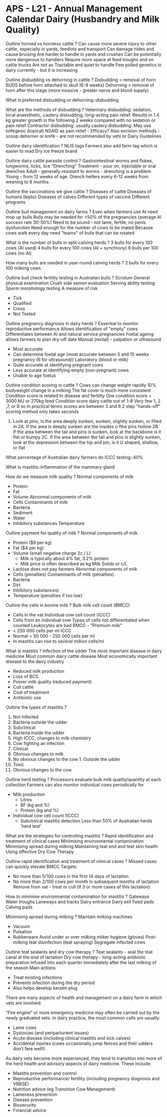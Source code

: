# APS - L21 - Annual Management Calendar Dairy (Husbandry and Milk Quality)

Outline horned vs hornless cattle
?
Can cause more severe injury to other cattle, especially in yards, feedlots and transport
Can damage hides and cause bruising
Are harder to handle in yards and crushes
Can be potentially more dangerous to handlers
Require more space at feed troughs and on cattle trucks
Are not as Tractable and quiet to handle
Few polled genetics in dairy currently - but it is increasing

Outline disbudding vs dehorning in cattle
?
Disbudding = removal of horn BUDS before horn attached to skull (6-8 weeks)
Dehorning = removal of horn after this stage (more invasive - greater nerve and blood supply)

What is preferred disbudding or dehorning::disbudding

What are the methods of disbudding
?
Veterinary disbudding: sedation, local anaesthetic, cautery disbudding, long-acting pain relief. Results in 1.4 kg greater growth in the following 2 weeks compared with no sedation or pain relief
Contractor disbudding: usually cautery disbudding. May use tolfegesic (topical) NSAID as pain relief - Efficacy?
Also excision methods - scoop dehorner or knife - are not recommended by vets or Dairy Guidelines

Outline dairy identification
?
NLIS tags
Farmers also add farm tag which is easier to read
Dry ice freeze brand

Outline dairy cattle parasite control
?
Gastrointestinal worms and flukes, lungworms, ticks, lice
"Drenching"
Treatment - pour on, injectable or oral drenches
Adult - generally resistant to worms - drenching is a problem
Young - from 12 weeks of age. Drench heifers every 6-12 weeks from weaning to 8 months

Outline the vaccinations we give cattle
?
Diseases of cattle 
Diseases of humans (lepto)
Diseases of calves
Different types of vaccine
Different programs

Outline bull management on dairy farms
?
Even when farmers use AI need mop up bulls
Bulls may be needed for >50% of the pregnancies (average AI success rate 30-50%)
Need to be sound - not lame, fertile, no penis dysfunction
Need enough for the number of cows to be mated
Because cows walk every day need "teams" of bulls that can be rotated

What is the number of bulls in split-calving herds
?
3 bulls for every 100 cows (AI used)
4 bulls for every 100 cows (AI + synchrony)
6 bulls per 100 cows (no AI)

How many bulls are needed in year-round calving herds
?
2 bulls for every 100 milking cows

Outline bull check fertility testing in Australian bulls
?
Scrotum
General physical examination
Crush side semen evaluation
Serving ability testing
Sperm morphology testing
A measure of risk
- Tick
- Qualified
- Cross
- Not Tested

Outline pregnancy diagnosis in dairy herds
?
Essential to monitor reproductive performance
Allows identification of "empty" cows
Differentiates between AI and natural service pregnancies
Foetal ageing allows farmers to plan dry-off date
Manual (rectal) - palpation or ultrasound
- Most accurate
- Can determine foetal age (most accurate between 5 and 15 weeks pregnancy (6 for ultrasound))
Laboratory (blood or milk)
- Quite accurate at identifying pregnant cows
- Less accurate at identifying empty (non-pregnant) cows
- Unable to age foetus

Outline condition scoring in cattle
?
Cows can change weight rapidly
10% bodyweight change in a milking
The fat cover is much more consistent
Condition score is related to disease and fertility
One condition score = 3000 MJ or 270kg feed
Condition score dairy cattle out of 1-8
Very few 1, 2 ,7, or 8 so in practical terms scores are between 3 and 6
2 step "hands-off" scoring method only takes seconds
1. Look at pins, is the area deeply sunken, sunken, slightly sunken, or filled in
 2A. If the  area is deeply sunken are the insides o fthe  pins hollow
 2B. If the  area between the  tail and pins is sunken, look at the  backbone is it flat or bumpy
 2C. If the  area between the  tail and pins is slightly sunken, look at the  depression between the  hip and pin, is it U shaped, shallow, or flat

What percentage of Australian dairy farmers do ICCC testing::40%

What is mastitis::inflammation of the mammary gland

How do we measure milk quality
?
Normal components of milk
- Protein
- Fat
- Volume
Abnormal components of milk
- Cells
Contaminants of milk
- Bacteria
- Sediment
- Water
- Inhibitory substances
Temperature

Outline payment for quality of milk
?
Normal components of milk
- Protein ($9 per kg)
- Fat ($4 per kg)
- Volume (small negative charge 2c / L)
  - Milk is typically about 4% fat, 3.2% protein
  - Milk price is often described as kg Milk Solids or c/L
- Lactose does not pay farmers
Abnormal components of milk
- Cells (penalties)
Contaminants of milk (penalties)
- Bacteria
- Dirt
- Inhibitory substances)
- Temperature (penalties if too low)

Outline the cells in bovine milk
?
Bulk milk cell count (BMCC)
- Cells in the vat
Individual cow cell count (ICCC)
- Cells from an individual cow
Types of cells not differentiated when counted
Leukocytes are bad
BMCC - "Premium milk"
- < 250 000 cells per ml
ICCC
- Normal = 50 000 - 250 000 cells per ml
- In mastitis can rise to several million cells/ml

What is mastitis
?
Infection of the udder
The most important disease in dairy medicine
Most common dairy cattle disease
Most economically important disease to the dairy industry
- Reduced milk production
- Loss of BCS
- Poorer milk quality (reduced payment)
- Cull cattle
- Cost of treatment
- Antibiotic use

Outline the types of mastitis
?
1. Not Infected
  1. Bacteria outside the udder
2. Subclinical
  1. Bacteria inside the udder
  2. High ICCC, changes to milk chemistry
  3. Cow fighting an infection
3. Clinical
  1. Obvious changes to milk
  2. No obvious changes to the cow
    1. Outside the udder
4. Toxic
  1. Obvious changes to the cow

Outline herd testing
?
Processors evaluate bulk milk quality/quantity at each collection
Farmers can also monitor individual cows periodically for 
- Milk production
  - Litres
  - BF (kg and %)
  - Protein (kg and %)
- Individual cow cell count (ICCC)
  - Subclinical mastitis detection
Less than 50% of Australian herds 'herd test'

What are the strategies for controlling mastitis
?
Rapid identification and treatment of clinical cases
Minimising environmental contamination
Minimising spread during milking
Maintaining teat end and teat skin health
Using effective Dry Cow Therapy

Outline rapid identification and treatment of clinical cases
?
Missed cases can quickly elevate BMCC
Targets:
- No more than 5/100 cows in the first 14 days of lactation
- No more than 2/100 cows per month in subsequent months of lactation
Remove from vat - treat or cull (if 3 or more cases of this lactation)

How to minimise environmental contamination for mastitis
?
Gateways
Water troughs
Laneways and tracks
Dairy entrance
Dairy exit
Feed pads
Calving pads

Minimising spread during milking
?
Maintain milking machines
- Vacuum
- Pulsation
- Rubberware
Avoid under or over milking
milker hygiene (gloves)
Post-milking teat disinfection (teat spraying)
Segregate infected cows

Outline teat sealants and dry cow therapy
?
Teat sealants - seal the teat canal at the end of lactation
Dry cow therapy - long-acting antibiotic preparation
Infused into each quarter immediately after the last milking of the season
Main actions
- Treat existing infections
- Prevents infection during the dry period
- Also helps develop keratin plug

There are many aspects of health and management on a dairy farm in which vets are involved.

“Fire engine” or more emergency medicine may often be carried out by the newly graduated vets. In dairy practice, the most common calls are usually:

-   Lame cows
-   Dystocias (and periparturient issues)
-   Acute disease (including clinical mastitis and sick calves)
-   Accidental injuries (cows occasionally jump fences and their udders don’t fare well!)

As dairy vets become more experienced, they tend to transition into more of the herd health and advisory aspects of dairy medicine. These include:

-   Mastitis prevention and control
-   Reproductive performance/ fertility (including pregnancy diagnosis and VBBSE)
-   Nutrition advice (eg Transition Cow Management)
-   Lameness prevention
-   Disease prevention
-   Biosecurity
-   Financial advice

